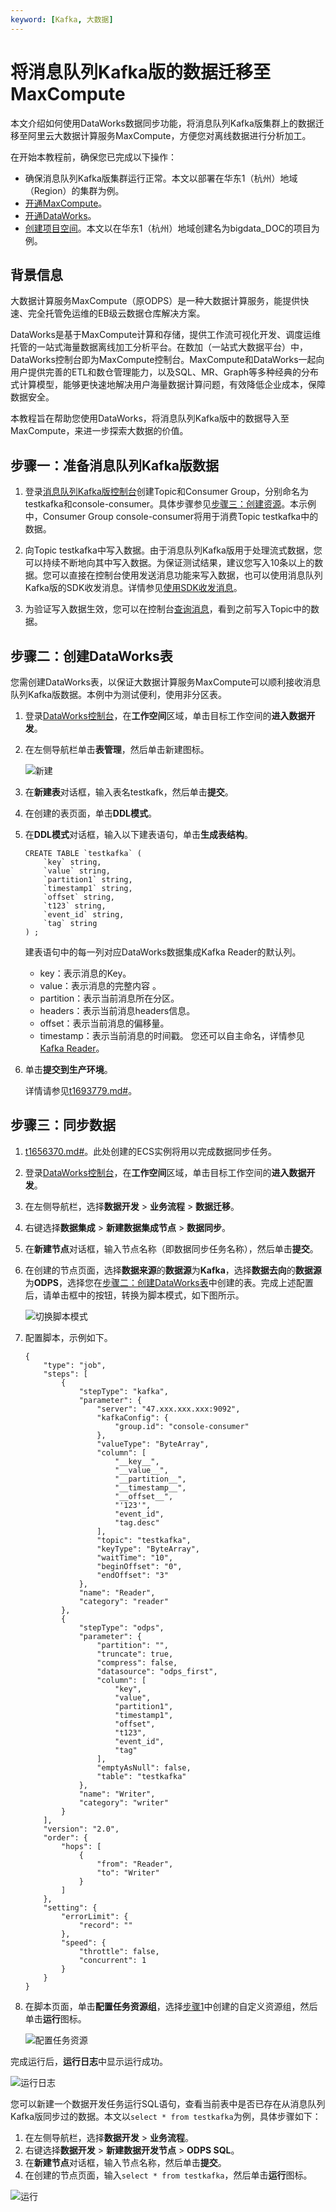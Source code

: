 ```yaml
---
keyword: [Kafka, 大数据]
---
```


# 将消息队列Kafka版的数据迁移至MaxCompute

本文介绍如何使用DataWorks数据同步功能，将消息队列Kafka版集群上的数据迁移至阿里云大数据计算服务MaxCompute，方便您对离线数据进行分析加工。

在开始本教程前，确保您已完成以下操作：

-   确保消息队列Kafka版集群运行正常。本文以部署在华东1（杭州）地域（Region）的集群为例。
-   [开通MaxCompute](/cn.zh-CN/准备工作/开通MaxCompute.md)。
-   [开通DataWorks](https://common-buy.aliyun.com/?spm=a2c4g.11186623.2.18.7977417dyTrwFG&commodityCode=dide_create_post#/buy)。
-   [创建项目空间](/cn.zh-CN/准备工作/创建项目空间.md)。本文以在华东1（杭州）地域创建名为bigdata\_DOC的项目为例。

## 背景信息

大数据计算服务MaxCompute（原ODPS）是一种大数据计算服务，能提供快速、完全托管免运维的EB级云数据仓库解决方案。

DataWorks是基于MaxCompute计算和存储，提供工作流可视化开发、调度运维托管的一站式海量数据离线加工分析平台。在数加（一站式大数据平台）中，DataWorks控制台即为MaxCompute控制台。MaxCompute和DataWorks一起向用户提供完善的ETL和数仓管理能力，以及SQL、MR、Graph等多种经典的分布式计算模型，能够更快速地解决用户海量数据计算问题，有效降低企业成本，保障数据安全。

本教程旨在帮助您使用DataWorks，将消息队列Kafka版中的数据导入至MaxCompute，来进一步探索大数据的价值。

## 步骤一：准备消息队列Kafka版数据

1.  登录[消息队列Kafka版控制台](http://kafka.console.aliyun.com/)创建Topic和Consumer Group，分别命名为testkafka和console-consumer。具体步骤参见[步骤三：创建资源](/cn.zh-CN/快速入门/步骤三：创建资源.md)。本示例中，Consumer Group console-consumer将用于消费Topic testkafka中的数据。

2.  向Topic testkafka中写入数据。由于消息队列Kafka版用于处理流式数据，您可以持续不断地向其中写入数据。为保证测试结果，建议您写入10条以上的数据。您可以直接在控制台使用发送消息功能来写入数据，也可以使用消息队列Kafka版的SDK收发消息。详情参见[使用SDK收发消息](/cn.zh-CN/快速入门/步骤四：使用SDK收发消息/默认接入点收发消息.md)。

3.  为验证写入数据生效，您可以在控制台[查询消息](/cn.zh-CN/用户指南/查询消息.md)，看到之前写入Topic中的数据。


## 步骤二：创建DataWorks表

您需创建DataWorks表，以保证大数据计算服务MaxCompute可以顺利接收消息队列Kafka版数据。本例中为测试便利，使用非分区表。

1.  登录[DataWorks控制台](https://workbench.data.aliyun.com/consolenew#/)，在**工作空间**区域，单击目标工作空间的**进入数据开发**。

2.  在左侧导航栏单击**表管理**，然后单击新建图标。

    ![新建](https://static-aliyun-doc.oss-accelerate.aliyuncs.com/assets/img/zh-CN/1954125951/p65045.png)

3.  在**新建表**对话框，输入表名testkafk，然后单击**提交**。

4.  在创建的表页面，单击**DDL模式**。

5.  在**DDL模式**对话框，输入以下建表语句，单击**生成表结构**。

    ```
    CREATE TABLE `testkafka` (
        `key` string,
        `value` string,
        `partition1` string,
        `timestamp1` string,
        `offset` string,
        `t123` string,
        `event_id` string,
        `tag` string
    ) ;
    ```

    建表语句中的每一列对应DataWorks数据集成Kafka Reader的默认列。

    -   key：表示消息的Key。
    -   value：表示消息的完整内容 。
    -   partition：表示当前消息所在分区。
    -   headers：表示当前消息headers信息。
    -   offset：表示当前消息的偏移量。
    -   timestamp：表示当前消息的时间戳。
    您还可以自主命名，详情参见[Kafka Reader]()。

6.  单击**提交到生产环境**。

    详情请参见[t1693779.md\#]()。


## 步骤三：同步数据

1.  [t1656370.md\#]()。此处创建的ECS实例将用以完成数据同步任务。

2.  登录[DataWorks控制台](https://workbench.data.aliyun.com/consolenew#/)，在**工作空间**区域，单击目标工作空间的**进入数据开发**。

3.  在左侧导航栏，选择**数据开发** \> **业务流程** \> **数据迁移**。

4.  右键选择**数据集成** \> **新建数据集成节点** \> **数据同步**。

5.  在**新建节点**对话框，输入节点名称（即数据同步任务名称），然后单击**提交**。

6.  在创建的节点页面，选择**数据来源**的**数据源**为**Kafka**，选择**数据去向**的**数据源**为**ODPS**，选择您在[步骤二：创建DataWorks表](#section_tgs_3vu_dpj)中创建的表。完成上述配置后，请单击框中的按钮，转换为脚本模式，如下图所示。

    ![切换脚本模式](https://static-aliyun-doc.oss-accelerate.aliyuncs.com/assets/img/zh-CN/1954125951/p54679.png)

7.  配置脚本，示例如下。

    ```
    {
        "type": "job",
        "steps": [
            {
                "stepType": "kafka",
                "parameter": {
                    "server": "47.xxx.xxx.xxx:9092",
                    "kafkaConfig": {
                        "group.id": "console-consumer"
                    },
                    "valueType": "ByteArray",
                    "column": [
                        "__key__",
                        "__value__",
                        "__partition__",
                        "__timestamp__",
                        "__offset__",
                        "'123'",
                        "event_id",
                        "tag.desc"
                    ],
                    "topic": "testkafka",
                    "keyType": "ByteArray",
                    "waitTime": "10",
                    "beginOffset": "0",
                    "endOffset": "3"
                },
                "name": "Reader",
                "category": "reader"
            },
            {
                "stepType": "odps",
                "parameter": {
                    "partition": "",
                    "truncate": true,
                    "compress": false,
                    "datasource": "odps_first",
                    "column": [
                        "key",
                        "value",
                        "partition1",
                        "timestamp1",
                        "offset",
                        "t123",
                        "event_id",
                        "tag"
                    ],
                    "emptyAsNull": false,
                    "table": "testkafka"
                },
                "name": "Writer",
                "category": "writer"
            }
        ],
        "version": "2.0",
        "order": {
            "hops": [
                {
                    "from": "Reader",
                    "to": "Writer"
                }
            ]
        },
        "setting": {
            "errorLimit": {
                "record": ""
            },
            "speed": {
                "throttle": false,
                "concurrent": 1
            }
        }
    }
    ```

8.  在脚本页面，单击**配置任务资源组**，选择[步骤1](#step_hxp_1vm_y46)中创建的自定义资源组，然后单击**运行**图标。

    ![配置任务资源](https://static-aliyun-doc.oss-accelerate.aliyuncs.com/assets/img/zh-CN/1954125951/p54680.png)


完成运行后，**运行日志**中显示运行成功。

![运行日志](https://static-aliyun-doc.oss-accelerate.aliyuncs.com/assets/img/zh-CN/1954125951/p54607.png)

您可以新建一个数据开发任务运行SQL语句，查看当前表中是否已存在从消息队列Kafka版同步过的数据。本文以`select * from testkafka`为例，具体步骤如下：

1.  在左侧导航栏，选择**数据开发** \> **业务流程**。
2.  右键选择**数据开发** \> **新建数据开发节点** \> **ODPS SQL**。
3.  在**新建节点**对话框，输入节点名称，然后单击**提交**。
4.  在创建的节点页面，输入`select * from testkafka`，然后单击**运行**图标。

![运行](https://static-aliyun-doc.oss-accelerate.aliyuncs.com/assets/img/zh-CN/1954125951/p54608.png)

